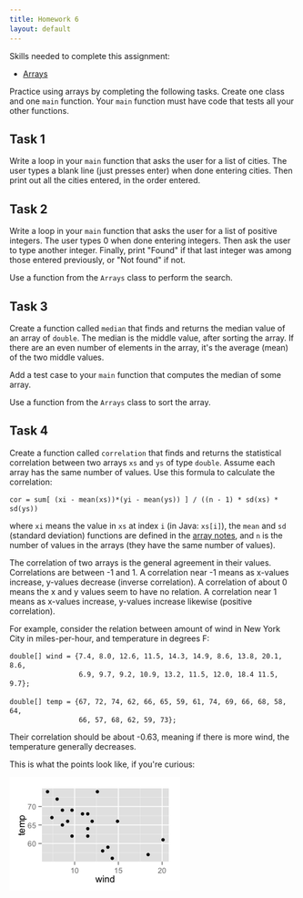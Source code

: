 ```yaml
---
title: Homework 6
layout: default
---
```


Skills needed to complete this assignment:

- [Arrays](/lecture/arrays.html)

Practice using arrays by completing the following tasks. Create one class and one `main` function. Your `main` function must have code that tests all your other functions.

## Task 1

Write a loop in your `main` function that asks the user for a list of cities. The user types a blank line (just presses enter) when done entering cities. Then print out all the cities entered, in the order entered.

## Task 2

Write a loop in your `main` function that asks the user for a list of positive integers. The user types 0 when done entering integers. Then ask the user to type another integer. Finally, print "Found" if that last integer was among those entered previously, or "Not found" if not.

Use a function from the `Arrays` class to perform the search.

## Task 3

Create a function called `median` that finds and returns the median value of an array of `double`. The median is the middle value, after sorting the array. If there are an even number of elements in the array, it's the average (mean) of the two middle values.

Add a test case to your `main` function that computes the median of some array.

Use a function from the `Arrays` class to sort the array.

## Task 4

Create a function called `correlation` that finds and returns the statistical correlation between two arrays `xs` and `ys` of type `double`. Assume each array has the same number of values. Use this formula to calculate the correlation:

```
cor = sum[ (xi - mean(xs))*(yi - mean(ys)) ] / ((n - 1) * sd(xs) * sd(ys))
```

where `xi` means the value in `xs` at index `i` (in Java: `xs[i]`), the `mean` and `sd` (standard deviation) functions are defined in the [array notes](/lecture/arrays.html), and `n` is the number of values in the arrays (they have the same number of values).

The correlation of two arrays is the general agreement in their values. Correlations are between -1 and 1. A correlation near -1 means as x-values increase, y-values decrease (inverse correlation). A correlation of about 0 means the x and y values seem to have no relation. A correlation near 1 means as x-values increase, y-values increase likewise (positive correlation).

For example, consider the relation between amount of wind in New York City in miles-per-hour, and temperature in degrees F:

```
double[] wind = {7.4, 8.0, 12.6, 11.5, 14.3, 14.9, 8.6, 13.8, 20.1, 8.6,
                 6.9, 9.7, 9.2, 10.9, 13.2, 11.5, 12.0, 18.4 11.5, 9.7};

double[] temp = {67, 72, 74, 62, 66, 65, 59, 61, 74, 69, 66, 68, 58, 64,
                 66, 57, 68, 62, 59, 73};
```

Their correlation should be about -0.63, meaning if there is more wind, the temperature generally decreases.

This is what the points look like, if you're curious:

![Plot of airquality](/images/plot-airquality.png)

